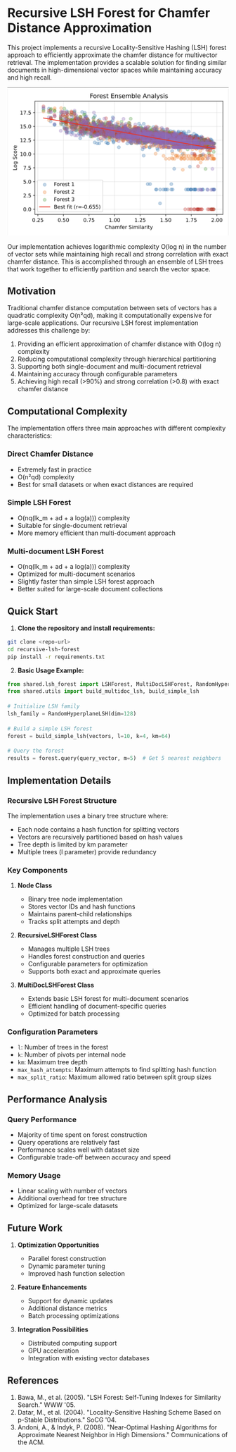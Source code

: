 # Recursive LSH Forest for Chamfer Distance Approximation

This project implements a recursive Locality-Sensitive Hashing (LSH) forest approach to efficiently approximate the chamfer distance for multivector retrieval. The implementation provides a scalable solution for finding similar documents in high-dimensional vector spaces while maintaining accuracy and high recall.

![Forest Ensemble Architecture](figures/forest_ensemble.png)

Our implementation achieves logarithmic complexity O(log n) in the number of vector sets while maintaining high recall and strong correlation with exact chamfer distance. This is accomplished through an ensemble of LSH trees that work together to efficiently partition and search the vector space.

## Motivation

Traditional chamfer distance computation between sets of vectors has a quadratic complexity O(n²qd), making it computationally expensive for large-scale applications. Our recursive LSH forest implementation addresses this challenge by:

1. Providing an efficient approximation of chamfer distance with O(log n) complexity
2. Reducing computational complexity through hierarchical partitioning
3. Supporting both single-document and multi-document retrieval
4. Maintaining accuracy through configurable parameters
5. Achieving high recall (>90%) and strong correlation (>0.8) with exact chamfer distance

## Computational Complexity

The implementation offers three main approaches with different complexity characteristics:

### Direct Chamfer Distance
- Extremely fast in practice
- O(n²qd) complexity
- Best for small datasets or when exact distances are required

### Simple LSH Forest
- O(nq(lk_m + ad + a log(a))) complexity
- Suitable for single-document retrieval
- More memory efficient than multi-document approach

### Multi-document LSH Forest
- O(nq(lk_m + ad + a log(a))) complexity
- Optimized for multi-document scenarios
- Slightly faster than simple LSH forest approach
- Better suited for large-scale document collections

## Quick Start

1. **Clone the repository and install requirements:**
```bash
git clone <repo-url>
cd recursive-lsh-forest
pip install -r requirements.txt
```

2. **Basic Usage Example:**
```python
from shared.lsh_forest import LSHForest, MultiDocLSHForest, RandomHyperplaneLSH
from shared.utils import build_multidoc_lsh, build_simple_lsh

# Initialize LSH family
lsh_family = RandomHyperplaneLSH(dim=128)

# Build a simple LSH forest
forest = build_simple_lsh(vectors, l=10, k=4, km=64)

# Query the forest
results = forest.query(query_vector, m=5)  # Get 5 nearest neighbors
```

## Implementation Details

### Recursive LSH Forest Structure

The implementation uses a binary tree structure where:
- Each node contains a hash function for splitting vectors
- Vectors are recursively partitioned based on hash values
- Tree depth is limited by km parameter
- Multiple trees (l parameter) provide redundancy

### Key Components

1. **Node Class**
   - Binary tree node implementation
   - Stores vector IDs and hash functions
   - Maintains parent-child relationships
   - Tracks split attempts and depth

2. **RecursiveLSHForest Class**
   - Manages multiple LSH trees
   - Handles forest construction and queries
   - Configurable parameters for optimization
   - Supports both exact and approximate queries

3. **MultiDocLSHForest Class**
   - Extends basic LSH forest for multi-document scenarios
   - Efficient handling of document-specific queries
   - Optimized for batch processing

### Configuration Parameters

- `l`: Number of trees in the forest
- `k`: Number of pivots per internal node
- `km`: Maximum tree depth
- `max_hash_attempts`: Maximum attempts to find splitting hash function
- `max_split_ratio`: Maximum allowed ratio between split group sizes

## Performance Analysis

### Query Performance
- Majority of time spent on forest construction
- Query operations are relatively fast
- Performance scales well with dataset size
- Configurable trade-off between accuracy and speed

### Memory Usage
- Linear scaling with number of vectors
- Additional overhead for tree structure
- Optimized for large-scale datasets

## Future Work

1. **Optimization Opportunities**
   - Parallel forest construction
   - Dynamic parameter tuning
   - Improved hash function selection

2. **Feature Enhancements**
   - Support for dynamic updates
   - Additional distance metrics
   - Batch processing optimizations

3. **Integration Possibilities**
   - Distributed computing support
   - GPU acceleration
   - Integration with existing vector databases

## References

1. Bawa, M., et al. (2005). "LSH Forest: Self-Tuning Indexes for Similarity Search." WWW '05.
2. Datar, M., et al. (2004). "Locality-Sensitive Hashing Scheme Based on p-Stable Distributions." SoCG '04.
3. Andoni, A., & Indyk, P. (2008). "Near-Optimal Hashing Algorithms for Approximate Nearest Neighbor in High Dimensions." Communications of the ACM. 